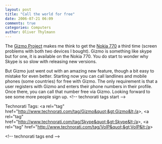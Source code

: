 ```yaml
---
layout: post
title: "Call the world for free"
date: 2006-07-21 06:09
comments: true
categories: Computers
author: Oliver Thylmann
---
```






The [Gizmo Project](http://www.gizmoproject.com/) makes me think to get the [Nokia 770](http://www.nokia.com/770) a third time (screen problems with both two devices I bought). Gizmo is something like skype but for one, it is available on the Nokia 770. You do start to wonder why Skype is so slow with releasing new versions.

But Gizmo just went out with an amazing new feature, though a bit easy to mistake for even better. Starting now you can call landlines and mobile phones (some countries) for free with Gizmo. The only requirement is that a user registers with Gizmo and enters their phone numbers in their profile. Once there, you can call that number free via Gizmo. Looking forward to see some more people sign up.
&lt;!-- technorati tags start --&gt;

Technorati Tags: &lt;a rel=&quot;tag&quot; href=&quot;http://www.technorati.com/tag/Gizmo&quot;&gt;Gizmo&lt;/a&gt;, &lt;a rel=&quot;tag&quot; href=&quot;http://www.technorati.com/tag/Skype&quot;&gt;Skype&lt;/a&gt;, &lt;a rel=&quot;tag&quot; href=&quot;http://www.technorati.com/tag/VoIP&quot;&gt;VoIP&lt;/a&gt;

&lt;!-- technorati tags end --&gt;

